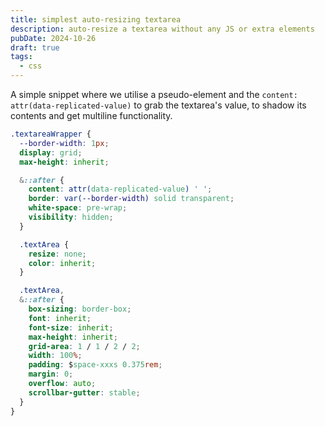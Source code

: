 ```yaml
---
title: simplest auto-resizing textarea
description: auto-resize a textarea without any JS or extra elements
pubDate: 2024-10-26
draft: true
tags:
  - css
---
```


A simple snippet where we utilise a pseudo-element and the `content: attr(data-replicated-value)` to grab the
textarea's value, to shadow its contents and get multiline functionality.

```css
.textareaWrapper {
  --border-width: 1px;
  display: grid;
  max-height: inherit;

  &::after {
    content: attr(data-replicated-value) ' ';
    border: var(--border-width) solid transparent;
    white-space: pre-wrap;
    visibility: hidden;
  }

  .textArea {
    resize: none;
    color: inherit;
  }

  .textArea,
  &::after {
    box-sizing: border-box;
    font: inherit;
    font-size: inherit;
    max-height: inherit;
    grid-area: 1 / 1 / 2 / 2;
    width: 100%;
    padding: $space-xxxs 0.375rem;
    margin: 0;
    overflow: auto;
    scrollbar-gutter: stable;
  }
}
```
